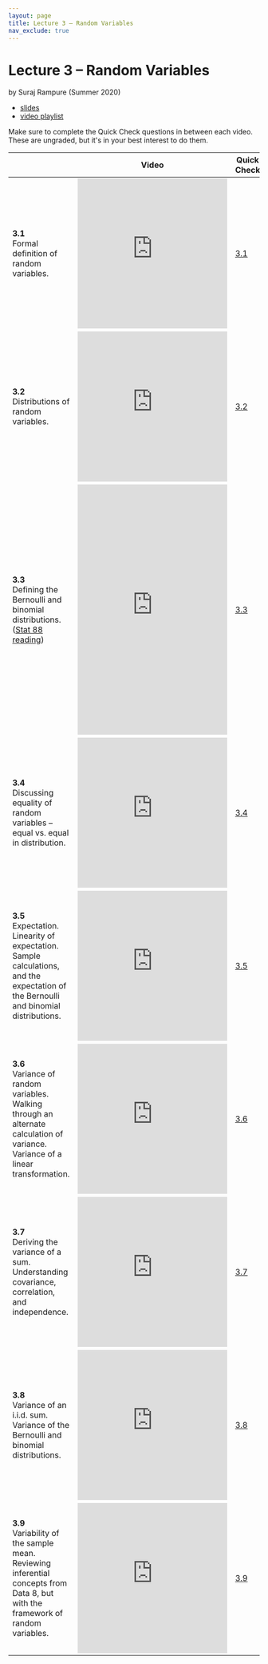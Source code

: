 ```yaml
---
layout: page
title: Lecture 3 – Random Variables
nav_exclude: true
---
```


# Lecture 3 – Random Variables

by Suraj Rampure (Summer 2020)

- [slides](https://docs.google.com/presentation/d/1spevDPjSQtsF6k8fzO6IVaSd8gDl7GucILi8qc0N9pg/edit?usp=sharing)
- [video playlist](https://www.youtube.com/playlist?list=PLQCcNQgUcDfrG0qBSUAGSDMGKd6a0WwK7)

Make sure to complete the Quick Check questions in between each video. These are ungraded, but it's in your best interest to do them.

<table>
<colgroup>
<col style="width: 25%" />
<col style="width: 25%" />
<col style="width: 25%" />
</colgroup>
<thead>
<tr class="header">
<th></th>
<th>Video</th>
<th>Quick Check</th>
</tr>
</thead>
<tbody>
<tr>
<td><strong>3.1</strong> <br> Formal definition of random variables.</td>
<td><iframe width="300" height="300" height src="https://www.youtube.com/embed/zOf3E0Fg7SM" frameborder="0" allow="accelerometer; autoplay; encrypted-media; gyroscope; picture-in-picture" allowfullscreen></iframe></td>
<td><a href="https://docs.google.com/forms/d/e/1FAIpQLSekHXaWxiBmKF6RPjFKtcsr4U-mw_KMXCLnvmeo8a-NlfbOxw/viewform" target="\_blank">3.1</a></td>
</tr>
<tr>
<td><strong>3.2</strong> <br> Distributions of random variables.</td>
<td><iframe width="300" height="300" height src="https://youtube.com/embed/TcQ_Topz6Ko" frameborder="0" allow="accelerometer; autoplay; encrypted-media; gyroscope; picture-in-picture" allowfullscreen></iframe></td>
<td><a href="https://docs.google.com/forms/d/e/1FAIpQLSeYPF4xHiZlClpo3F_D4Xy4qpK3ciMNBS0cNhfDt6gag1jaeQ/viewform" target="\_blank">3.2</a></td>
</tr>
<tr>
<td><strong>3.3</strong> <br> Defining the Bernoulli and binomial distributions. (<a href="http://stat88.org/textbook/notebooks/Chapter_03/03_The_Binomial_Distribution.html">Stat 88 reading</a>) </td>
<td><iframe width="300" height="500" height src="https://youtube.com/embed/11b4jvtX1vY" frameborder="0" allow="accelerometer; autoplay; encrypted-media; gyroscope; picture-in-picture" allowfullscreen></iframe></td>
<td><a href="https://docs.google.com/forms/d/e/1FAIpQLSeghVvg-jqIdzX43lcLgZVY690awkASIrjPaY_hVY-pIup8xw/viewform" target="\_blank">3.3</a></td>
</tr>
<tr>
<td><strong>3.4</strong> <br> Discussing equality of random variables – equal vs. equal in distribution.</td>
<td><iframe width="300" height="300" height src="https://youtube.com/embed/udC-RcO2A5w" frameborder="0" allow="accelerometer; autoplay; encrypted-media; gyroscope; picture-in-picture" allowfullscreen></iframe></td>
<td><a href="https://docs.google.com/forms/d/e/1FAIpQLSfYHcIEwj-SIqiPG9gC2r0lpySsh2dApwPkGblBwr9GK2KLzA/viewform" target="\_blank">3.4</a></td>
</tr>
<tr>
<td><strong>3.5</strong> <br> Expectation. Linearity of expectation. Sample calculations, and the expectation of the Bernoulli and binomial distributions.</td>
<td><iframe width="300" height="300" height src="https://youtube.com/embed/Z97I9H0z8bo" frameborder="0" allow="accelerometer; autoplay; encrypted-media; gyroscope; picture-in-picture" allowfullscreen></iframe></td>
<td><a href="https://docs.google.com/forms/d/e/1FAIpQLSf3teovb3U1XDq5tFSFF_-GRSTS3B9bay5vPG1JpNr_BfB4lg/viewform" target="\_blank">3.5</a></td>
</tr>
<tr>
<td><strong>3.6</strong> <br> Variance of random variables. Walking through an alternate calculation of variance. Variance of a linear transformation. </td>
<td><iframe width="300" height="300" height src="https://www.youtube.com/embed/ctBMKklfC30" frameborder="0" allow="accelerometer; autoplay; encrypted-media; gyroscope; picture-in-picture" allowfullscreen></iframe></td>
<td><a href="https://docs.google.com/forms/d/e/1FAIpQLSe_MitTcLHV4_jdtVxPz5Sh6Np2Chb_1M4GhDXabncw769_Qg/viewform" target="\_blank">3.6</a></td>
</tr>
<tr>
<td><strong>3.7</strong> <br> Deriving the variance of a sum. Understanding covariance, correlation, and independence. </td>
<td><iframe width="300" height="300" height src="https://youtube.com/embed/Xsh87uPd2m8" frameborder="0" allow="accelerometer; autoplay; encrypted-media; gyroscope; picture-in-picture" allowfullscreen></iframe></td>
<td><a href="https://docs.google.com/forms/d/e/1FAIpQLSeKiM0JrZbfmhIWGTbeEBmCADHGiCsiCrIKEopGEX-beU7l9Q/viewform" target="\_blank">3.7</a></td>
</tr>
<tr>
<td><strong>3.8</strong> <br> Variance of an i.i.d. sum. Variance of the Bernoulli and binomial distributions. </td>
<td><iframe width="300" height="300" height src="https://youtube.com/embed/BqgTdp_4gk8" frameborder="0" allow="accelerometer; autoplay; encrypted-media; gyroscope; picture-in-picture" allowfullscreen></iframe></td>
<td><a href="https://docs.google.com/forms/d/e/1FAIpQLSc_8i-ms9eraZ4a6oW64CZffeA88G3e32HqisTOw7BBJ61qSQ/viewform" target="\_blank">3.8</a></td>
</tr>
<tr>
<td><strong>3.9</strong> <br> Variability of the sample mean. Reviewing inferential concepts from Data 8, but with the framework of random variables. </td>
<td><iframe width="300" height="300" height src="https://youtube.com/embed/uTuh5OByU4k" frameborder="0" allow="accelerometer; autoplay; encrypted-media; gyroscope; picture-in-picture" allowfullscreen></iframe></td>
<td><a href="https://docs.google.com/forms/d/e/1FAIpQLSde5FUJiKf4-txNrZlrzHoOguOzM5bUiGte911XhkcsELUceA/viewform" target="\_blank">3.9</a></td>
</tr>

